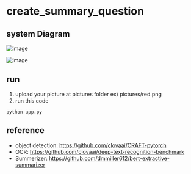 # create_summary_question

## system Diagram

![image](https://user-images.githubusercontent.com/66936060/174516588-21886ad2-54dd-4018-8fb6-af54fef54740.png)

![image](https://user-images.githubusercontent.com/66936060/174516616-8093a721-6f39-419f-8204-7b65062477ff.png)

## run
1) upload your picture at pictures folder
ex) pictures/red.png
2) run this code
~~~
python app.py
~~~

## reference
- object detection: https://github.com/clovaai/CRAFT-pytorch
- OCR: https://github.com/clovaai/deep-text-recognition-benchmark
- Summerizer: https://github.com/dmmiller612/bert-extractive-summarizer
